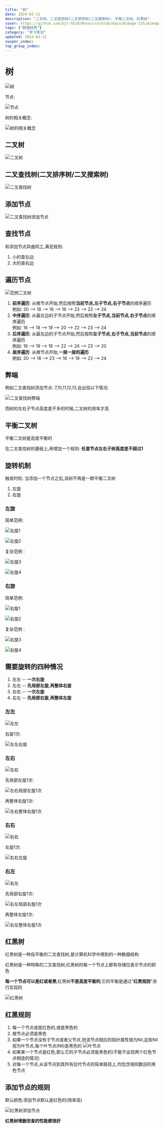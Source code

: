 ```yaml
---
title: "树"
date: 2024-03-11
description: "二叉树、二叉查找树(二叉排序树/二叉搜索树)、平衡二叉树、红黑树"
cover: https://github.com/Gjt-9520/Resource/blob/main/Aimage-135/Aimage43.jpg?raw=true
tags: ["数据结构"]
category: "学习笔记"
updated: 2024-03-12
swiper_index: 
top_group_index: 
---
```


# 树

![树](../images/树.png)

节点: 

![节点](../images/节点.png)

树的相关概念: 

![树的相关概念](../images/树的相关概念.png)

## 二叉树

![二叉树](../images/二叉树.png)

## 二叉查找树(二叉排序树/二叉搜索树)

![二叉查找树](../images/二叉查找树.png)

## 添加节点 

![二叉查找树添加节点](../images/二叉查找树添加节点.png)

## 查找节点

和添加节点异曲同工,满足规则: 
1. 小的查左边
2. 大的查右边

## 遍历节点

![范例二叉树](../images/范例二叉树.png)

1. **前序遍历**: 从根节点开始,然后按照**当前节点,左子节点,右子节点**的顺序遍历            
例如: 20 --> 18 --> 16 --> 19 --> 23 --> 22 --> 24
2. **中序遍历**: 从最左边的子节点开始,然后按照**左子节点,当前节点,右子节点**的顺序遍历                  
例如: 16 --> 18 --> 19 --> 20 --> 22 --> 23 --> 24
3. **后序遍历**: 从最左边的子节点开始,然后按照**左子节点,右子节点,当前节点**的顺序遍历      
例如: 16 --> 19 --> 18 --> 22 --> 24 --> 23 --> 20               
4. **层序遍历**: 从根节点开始,**一层一层的遍历**          
例如: 20 --> 18 --> 23 --> 16 --> 19 --> 22 --> 24      

## 弊端

例如二叉查找树添加节点: 7,10,11,12,13,会出现以下情况:              

![二叉查找树弊端](../images/二叉查找树弊端.png)

而树的左右子节点高度差不多的时候,二叉树的效率才高            

## 平衡二叉树

平衡二叉树是高度平衡的

在二叉查找树的基础上,再增加一个规则: **任意节点左右子树高度差不超过1**  

## 旋转机制

触发时机: 当添加一个节点之后,该树不再是一颗平衡二叉树   

1. 左旋 
2. 右旋 

### 左旋

简单范例: 

![左旋1](../images/左旋1.png)

![左旋2](../images/左旋2.png)

复杂范例 :

![左旋3](../images/左旋3.png)

![左旋4](../images/左旋4.png)

### 右旋

简单范例: 

![右旋1](../images/右旋1.png)

![右旋2](../images/右旋2.png)

复杂范例 :

![右旋3](../images/右旋3.png)

![右旋4](../images/右旋4.png)

## 需要旋转的四种情况

1. 左左 -- **一次右旋**
2. 左右 -- **先局部左旋,再整体右旋**
3. 右右 -- **一次左旋**
4. 右左 -- **先局部右旋,再整体左旋**

### 左左

![左左](../images/左左.png)

右旋1次: 

![左左右旋](../images/左左右旋.png)

### 左右

![左右](../images/左右.png)

先局部左旋1次: 

![左右局部左旋1次](../images/左右局部左旋1次.png)

再整体右旋1次: 

![左右整体右旋1次](../images/左右整体右旋1次.png)

### 右右

![右右](../images/右右.png)

左旋1次: 

![右右左旋](../images/右右左旋.png)

### 右左

![右左](../images/右左.png)

先局部右旋1次: 

![右左局部右旋1次](../images/右左局部右旋1次.png)

再整体左旋1次: 

![右左整体左旋1次](../images/右左整体左旋1次.png)

## 红黑树

红黑树是一种自平衡的二叉查找树,是计算机科学中用到的一种数据结构

红黑树是一种特殊的二叉查找树,红黑树的每一个节点上都有存储位表示节点的颜色

**每一个节点可以是红或者黑**;红黑树**不是高度平衡的**,它的平衡是通过"**红黑规则**"进行实现的

![红黑树](../images/红黑树.png)

## 红黑规则   
1. 每一个节点或是红色的,或是黑色的
2. 根节点必须是黑色
3. 如果一个节点没有子节点或者父节点,则该节点相应的指针属性值为Nil,这些Nil视为叶节点,每个叶节点(Nil)是黑色的
![叶节点](../images/叶节点.png)
4. 如果某一个节点是红色,那么它的子节点必须是黑色的(不能不出现两个红色节点相连的情况)
5. 对每一个节点,从该节点到其所有后代节点的简单路径上,均包含相同数目的黑色节点

## 添加节点的规则

默认颜色:添加节点默认是红色的(效率高)

![红黑树添加节点](../images/红黑树添加节点.png)

**红黑树增删改查的性能都很好**